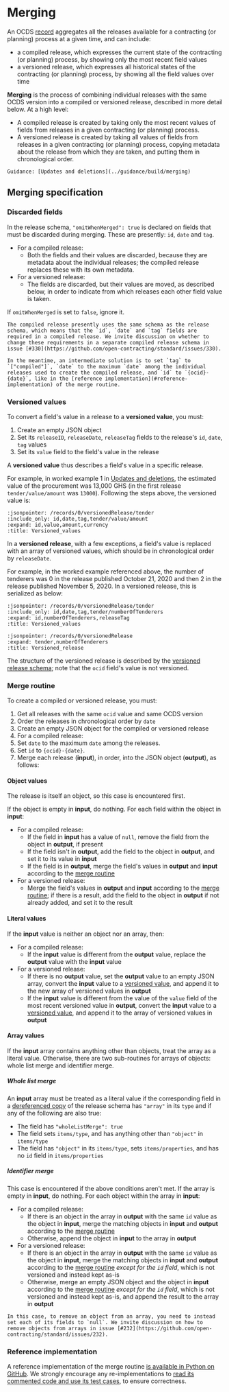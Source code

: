 # Merging

An OCDS [record](../schema/records_reference) aggregates all the releases available for a contracting (or planning) process at a given time, and can include:

* a compiled release, which expresses the current state of the contracting (or planning) process, by showing only the most recent field values
* a versioned release, which expresses all historical states of the contracting (or planning) process, by showing all the field values over time

**Merging** is the process of combining individual releases with the same OCDS version into a compiled or versioned release, described in more detail below. At a high level:

* A compiled release is created by taking only the most recent values of fields from releases in a given contracting (or planning) process.
* A versioned release is created by taking all values of fields from releases in a given contracting (or planning) process, copying metadata about the release from which they are taken, and putting them in chronological order.

```{seealso}
Guidance: [Updates and deletions](../guidance/build/merging)
```

## Merging specification

### Discarded fields

In the release schema, `"omitWhenMerged": true` is declared on fields that must be discarded during merging. These are presently: `id`, `date` and `tag`.

* For a compiled release:
  * Both the fields and their values are discarded, because they are metadata about the individual releases; the compiled release replaces these with its own metadata.
* For a versioned release:
  * The fields are discarded, but their values are moved, as described below, in order to indicate from which releases each other field value is taken.

If `omitWhenMerged` is set to `false`, ignore it.

```{note}
The compiled release presently uses the same schema as the release schema, which means that the `id`, `date` and `tag` fields are required in a compiled release. We invite discussion on whether to change these requirements in a separate compiled release schema in issue [#330](https://github.com/open-contracting/standard/issues/330).

In the meantime, an intermediate solution is to set `tag` to `["compiled"]`, `date` to the maximum `date` among the individual releases used to create the compiled release, and `id` to `{ocid}-{date}`, like in the [reference implementation](#reference-implementation) of the merge routine.
```

### Versioned values

To convert a field's value in a release to a **versioned value**, you must:

1. Create an empty JSON object
1. Set its `releaseID`, `releaseDate`, `releaseTag` fields to the release's `id`, `date`, `tag` values
1. Set its `value` field to the field's value in the release

A **versioned value** thus describes a field's value in a specific release.

For example, in worked example 1 in [Updates and deletions](../guidance/build/merging), the estimated value of the procurement was 13,000 GHS (in the first release `tender/value/amount` was `13000`). Following the steps above, the versioned value is:

```{jsoninclude} ../examples/merging/updates/ghana_versioned.json
:jsonpointer: /records/0/versionedRelease/tender
:include_only: id,date,tag,tender/value/amount
:expand: id,value,amount,currency
:title: Versioned_values
```

In a **versioned release**, with a few exceptions, a field's value is replaced with an array of versioned values, which should be in chronological order by `releaseDate`.

For example, in the worked example referenced above, the number of tenderers was 0 in the release published October 21, 2020 and then 2 in the release published November 5, 2020. In a versioned release, this is serialized as below:

```{jsoninclude} ../examples/merging/updates/ghana_versioned.json
:jsonpointer: /records/0/versionedRelease/tender
:include_only: id,date,tag,tender/numberOfTenderers
:expand: id,numberOfTenderers,releaseTag
:title: Versioned_values
```

```{jsoninclude} ../examples/merging/updates/ghana_versioned.json
:jsonpointer: /records/0/versionedRelease
:expand: tender,numberOfTenderers
:title: Versioned_release
```

The structure of the versioned release is described by the [versioned release schema](../../build/current_lang/versioned-release-validation-schema.json); note that the `ocid` field's value is not versioned.

### Merge routine

To create a compiled or versioned release, you must:

1. Get all releases with the same `ocid` value and same OCDS version
1. Order the releases in chronological order by `date`
1. Create an empty JSON object for the compiled or versioned release
1. For a compiled release:
  1. Set `date` to the maximum `date` among the releases.
  1. Set `id` to `{ocid}-{date}`.
1. Merge each release (**input**), in order, into the JSON object (**output**), as follows:

#### Object values

The release is itself an object, so this case is encountered first.

If the object is empty in **input**, do nothing. For each field within the object in **input**:

* For a compiled release:
  * If the field in **input** has a value of `null`, remove the field from the object in **output**, if present
  * If the field isn't in **output**, add the field to the object in **output**, and set it to its value in **input**
  * If the field is in **output**, merge the field's values in **output** and **input** according to the [merge routine](#merge-routine)
* For a versioned release:
  * Merge the field's values in **output** and **input** according to the [merge routine](#merge-routine); if there is a result, add the field to the object in **output** if not already added, and set it to the result

#### Literal values

If the **input** value is neither an object nor an array, then:

* For a compiled release:
  * If the **input** value is different from the **output** value, replace the **output** value with the **input** value
* For a versioned release:
  * If there is no **output** value, set the **output** value to an empty JSON array, convert the **input** value to a [versioned value](#versioned-values), and append it to the new array of versioned values in **output**
  * If the **input** value is different from the value of the `value` field of the most recent versioned value in **output**, convert the **input** value to a [versioned value](#versioned-values), and append it to the array of versioned values in **output**

#### Array values

If the **input** array contains anything other than objects, treat the array as a literal value. Otherwise, there are two sub-routines for arrays of objects: whole list merge and identifier merge.

##### Whole list merge

An **input** array must be treated as a literal value if the corresponding field in a [dereferenced copy](../../build/current_lang/dereferenced-release-schema.json) of the release schema has `"array"` in its `type` and if any of the following are also true:

* The field has `"wholeListMerge": true`
* The field sets `items/type`, and has anything other than `"object"` in `items/type`
* The field has `"object"` in its `items/type`, sets `items/properties`, and has no `id` field in `items/properties`

##### Identifier merge

This case is encountered if the above conditions aren't met. If the array is empty in **input**, do nothing. For each object within the array in **input**:

* For a compiled release:
  * If there is an object in the array in **output** with the same `id` value as the object in **input**, merge the matching objects in **input** and **output** according to the [merge routine](#merge-routine)
  * Otherwise, append the object in **input** to the array in **output**
* For a versioned release:
  * If there is an object in the array in **output** with the same `id` value as the object in **input**, merge the matching objects in **input** and **output** according to the [merge routine](#merge-routine) *except for the `id` field*, which is not versioned and instead kept as-is
  * Otherwise, merge an empty JSON object and the object in **input** according to the [merge routine](#merge-routine) *except for the `id` field*, which is not versioned and instead kept as-is, and append the result to the array in **output**

```{note}
In this case, to remove an object from an array, you need to instead set each of its fields to `null`. We invite discussion on how to remove objects from arrays in issue [#232](https://github.com/open-contracting/standard/issues/232).
```

### Reference implementation

A reference implementation of the merge routine [is available in Python on GitHub](https://github.com/open-contracting/ocds-merge). We strongly encourage any re-implementations to [read its commented code and use its test cases](https://ocds-merge.readthedocs.io/en/latest/#reference-implementation), to ensure correctness.
